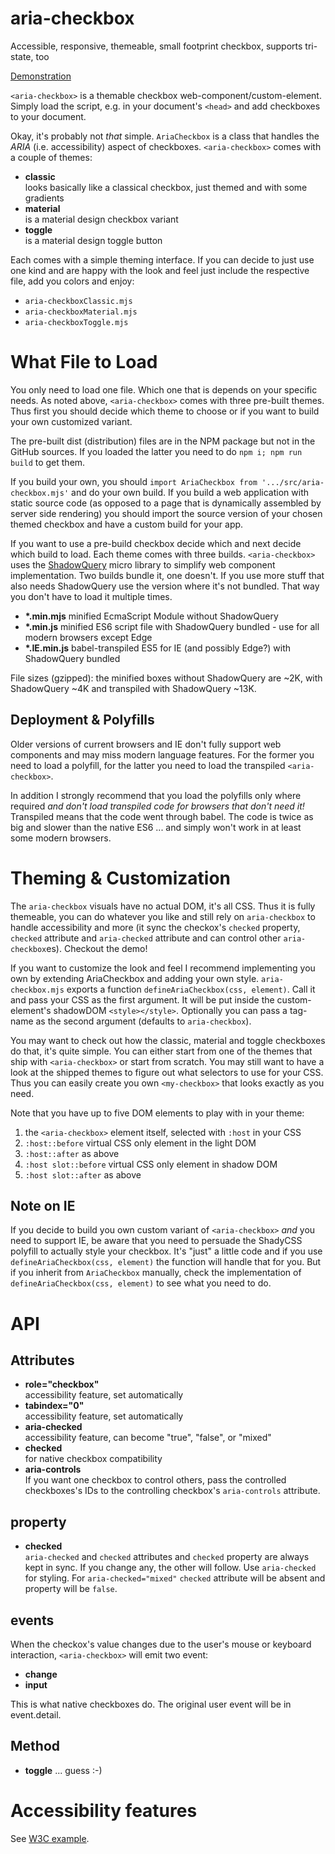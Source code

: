 # aria-checkbox
Accessible, responsive, themeable, small footprint checkbox, supports tri-state, too

[Demonstration](https://codepen.io/schrotie/pen/MZYeQR?editors=1101)

`<aria-checkbox>` is a themable checkbox web-component/custom-element. Simply load the script, e.g. in your document's `<head>` and add checkboxes to your document.

Okay, it's probably not _that_ simple. `AriaCheckbox` is a class that handles the _ARIA_ (i.e. accessibility) aspect of checkboxes. `<aria-checkbox>` comes with a couple of themes:
* __classic__  
looks basically like a classical checkbox, just themed and with some gradients
* __material__  
is a material design checkbox variant
* __toggle__  
is a material design toggle button

Each comes with a simple theming interface. If you can decide to just use one kind and are happy with the look and feel just include the respective file, add you colors and enjoy:
* `aria-checkboxClassic.mjs`
* `aria-checkboxMaterial.mjs`
* `aria-checkboxToggle.mjs`

# What File to Load
You only need to load one file. Which one that is depends on your specific needs. As noted above, `<aria-checkbox>` comes with three pre-built themes. Thus first you should decide which theme to choose or if you want to build your own customized variant.

The pre-built dist (distribution) files are in the NPM package but not in the GitHub sources. If you loaded the latter you need to do `npm i; npm run build` to get them.

If you build your own, you should `import AriaCheckbox from '.../src/aria-checkbox.mjs'` and do your own build. If you build a web application with static source code (as opposed to a page that is dynamically assembled by server side rendering) you should import the source version of your chosen themed checkbox and have a custom build for your app.

If you want to use a pre-build checkbox decide which and next decide which build to load. Each theme comes with three builds. `<aria-checkbox>` uses the [ShadowQuery](https://github.com/schrotie/shadow-query) micro library to simplify web component implementation. Two builds bundle it, one doesn't. If you use more stuff that also needs ShadowQuery use the version where it's not bundled. That way you don't have to load it multiple times.
* __*.min.mjs__ minified EcmaScript Module without ShadowQuery
* __*.min.js__ minified ES6 script file with ShadowQuery bundled - use for all modern browsers except Edge
* __*.IE.min.js__ babel-transpiled ES5 for IE (and possibly Edge?) with ShadowQuery bundled

File sizes (gzipped): the minified boxes without ShadowQuery are ~2K, with ShadowQuery ~4K and transpiled with ShadowQuery ~13K.

## Deployment & Polyfills
Older versions of current browsers and IE don't fully support web components and may miss modern language features. For the former you need to load a polyfill, for the latter you need to load the transpiled `<aria-checkbox>`.

In addition I strongly recommend that you load the polyfills only where required _and don't load transpiled code for browsers that don't need it!_ Transpiled means that the code went through babel. The code is twice as big and slower than the native ES6 ... and simply won't work in at least some modern browsers.

# Theming & Customization
The `aria-checkbox` visuals have no actual DOM, it's all CSS. Thus it is fully themeable, you can do whatever you like and still rely on `aria-checkbox` to handle accessibility and more (it sync the checkox's `checked` property, `checked` attribute and `aria-checked` attribute and can control other `aria-checkbox`es). Checkout the demo!

If you want to customize the look and feel I recommend implementing you own by extending AriaCheckbox and adding your own style. `aria-checkbox.mjs` exports a function `defineAriaCheckbox(css, element)`. Call it and pass your CSS as the first argument. It will be put inside the custom-element's shadowDOM `<style></style>`. Optionally you can pass a tag-name as the second argument (defaults to `aria-checkbox`).

You may want to check out how the classic, material and toggle checkboxes do that, it's quite simple. You can either start from one of the themes that ship with `<aria-checkbox>` or start from scratch. You may still want to have a look at the shipped themes to figure out what selectors to use for your CSS. Thus you can easily create you own `<my-checkbox>` that looks exactly as you need.

Note that you have up to five DOM elements to play with in your theme:
1. the `<aria-checkbox>` element itself, selected with `:host` in your CSS
2. `:host::before` virtual CSS only element in the light DOM
3. `:host::after` as above
4. `:host slot::before` virtual CSS only element in shadow DOM
5. `:host slot::after` as above

## Note on IE
If you decide to build you own custom variant of `<aria-checkbox>` _and_ you need to support IE, be aware that you need to persuade the ShadyCSS polyfill to actually style your checkbox. It's "just" a little code and if you use `defineAriaCheckbox(css, element)` the function will handle that for you. But if you inherit from `AriaCheckbox` manually, check the implementation of `defineAriaCheckbox(css, element)` to see what you need to do.

# API

## Attributes
* __role="checkbox"__  
accessibility feature, set automatically
* __tabindex="0"__  
accessibility feature, set automatically
* __aria-checked__  
accessibility feature, can become "true", "false", or "mixed"
* __checked__  
for native checkbox compatibility
* __aria-controls__  
If you want one checkbox to control others, pass the controlled checkboxes's IDs to the controlling checkbox's `aria-controls` attribute.

## property
* __checked__  
`aria-checked` and `checked` attributes and `checked` property are always kept in sync. If you change any, the other will follow. Use `aria-checked` for styling. For `aria-checked="mixed"` `checked` attribute will be absent and property will be `false`.

## events
When the checkox's value changes due to the user's mouse or keyboard interaction, `<aria-checkbox>` will emit two event:
* __change__
* __input__

This is what native checkboxes do. The original user event will be in event.detail.

## Method

* __toggle__ ... guess :-)

# Accessibility features
See [W3C example](https://www.w3.org/TR/wai-aria-practices/examples/checkbox/checkbox-2/checkbox-2.html).
